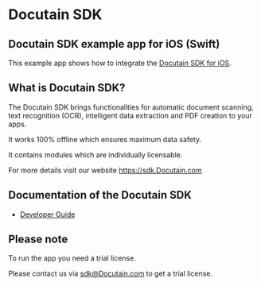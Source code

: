# Docutain SDK

## Docutain SDK example app for iOS (Swift)

This example app shows how to integrate the [Docutain SDK for iOS](https://sdk.Docutain.com).


## What is Docutain SDK?

The Docutain SDK brings functionalities for automatic document scanning, text recognition (OCR), intelligent data extraction and PDF creation to your apps.

It works 100% offline which ensures maximum data safety.

It contains modules which are individually licensable.

For more details visit our website https://sdk.Docutain.com


## Documentation of the Docutain SDK

- [Developer Guide](https://docs.docutain.com/docs/iOS/intro)


## Please note

To run the app you need a trial license.

Please contact us via [sdk@Docutain.com](mailto:sdk@Docutain.com) to get a trial license.
